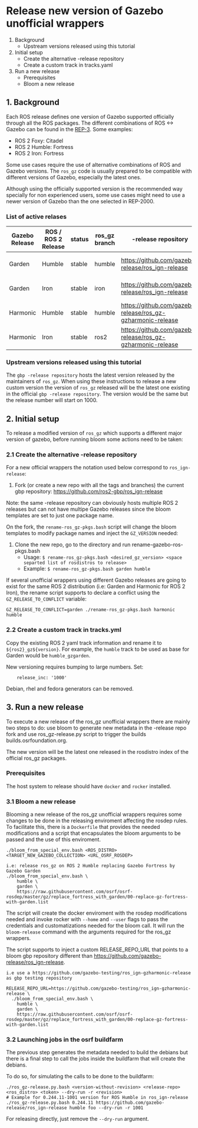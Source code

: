 # Release new version of Gazebo unofficial wrappers

1. Background
   * Upstream versions released using this tutorial
2. Initial setup
   * Create the alternative -release repository
   * Create a custom track in tracks.yaml
3. Run a new release
   * Prerequisites
   * Bloom a new release

## 1. Background

Each ROS release defines one version of Gazebo supported officially through
all the ROS packages. The different combinations of ROS <-> Gazebo can be
found in the [REP-3](http://www.ros.org/reps/rep-2000.html). Some examples:

 * ROS 2 Foxy: Citadel
 * ROS 2 Humble: Fortress
 * ROS 2 Iron: Fortress

Some use cases require the use of alternative combinations of ROS and Gazebo
versions. The `ros_gz` code is usually prepared to be compatible with
different versions of Gazebo, especially the latest ones.

Although using the officially supported version is the recommended way
specially for non experienced users, some use cases might need to use a
newer version of Gazebo than the one selected in REP-2000.

### List of active relases

| Gazebo Release | ROS / ROS 2 Release | status     | ros_gz branch | -release repository | CI | release cmd |
| ---------------|---------------------|------------|---------------|---------------------|----|-------------|
| Garden         | Humble              | stable     | humble        | https://github.com/gazebo-release/ros_ign-release | [![Build Status](https://build.osrfoundation.org/buildStatus/icon?job=ros_gzgarden_bridge-install-pkg_humble-ci-jammy-amd64)](https://build.osrfoundation.org/job/ros_gzgarden_bridge-install-pkg_humble-ci-jammy-amd64/) | <details>```RELEASE_REPO_URL=https://github.com/gazebo-release/ros_ign-release ./bloom_from_special_env.bash humble garden https://raw.githubusercontent.com/osrf/osrf-rosdep/master/gz/replace_fortress_with_garden/00-replace-gz-fortress-with-garden.list```</details> |
| Garden         | Iron                | stable     | iron          | https://github.com/gazebo-release/ros_ign-release | [![Build Status](https://build.osrfoundation.org/buildStatus/icon?job=ros_gzgarden_bridge-install-pkg_iron-ci-jammy-amd64)](https://build.osrfoundation.org/job/ros_gzgarden_bridge-install-pkg_iron-ci-jammy-amd64/) | <details>```RELEASE_REPO_URL=https://github.com/gazebo-release/ros_ign-release ./bloom_from_special_env.bash iron garden https://raw.githubusercontent.com/osrf/osrf-rosdep/master/gz/replace_fortress_with_garden/00-replace-gz-fortress-with-garden.list```</details> |
| Harmonic       | Humble              | stable     | humble        | https://github.com/gazebo-release/ros_gz-gzharmonic-release | [![Build Status](https://build.osrfoundation.org/buildStatus/icon?job=ros_gzharmonic_bridge-install-pkg_humble-ci-jammy-amd64)](https://build.osrfoundation.org/job/ros_gzharmonic_bridge-install-pkg_humble-ci-jammy-amd64/) | <details>```RELEASE_REPO_URL=https://github.com/gazebo-release/ros_gz-gzharmonic-release ./bloom_from_special_env.bash hubmle harmonic https://raw.githubusercontent.com/osrf/osrf-rosdep/master/gz/replace_fortress_with_harmonic/00-replace-gz-fortress-with-harmonic.list```</details> |
| Harmonic       | Iron                | stable     | ros2          | https://github.com/gazebo-release/ros_gz-gzharmonic-release | [![Build Status](https://build.osrfoundation.org/buildStatus/icon?job=ros_gzharmonic_bridge-install-pkg_iron-ci-jammy-amd64)](https://build.osrfoundation.org/job/ros_gzharmonic_bridge-install-pkg_iron-ci-jammy-amd64/) | <details>```RELEASE_REPO_URL=https://github.com/gazebo-release/ros_gz-gzharmonic-release ./bloom_from_special_env.bash iron harmonic https://raw.githubusercontent.com/osrf/osrf-rosdep```</details> |

### Upstream versions released using this tutorial

The `gbp -release repository` hosts the latest version released by the
maintainers of `ros_gz`. When using these instructions to release a new custom
version the version of `ros_gz` released will be the latest one existing in the
official `gbp -release repository`. The version would be the same but the
release number will start on 1000.

## 2. Initial setup

To release a modified version of `ros_gz` which supports a different major
version of gazebo, before running bloom some actions need to be taken:

### 2.1 Create the alternative -release repository

For a new official wrappers the notation used below correspond to `ros_ign-release`:

 1. Fork (or create a new repo with all the tags and branches) the current gbp repository:
    https://github.com/ros2-gbp/ros_ign-release

Note: the same -release repository can obviously hosts multiple ROS 2 releases but
can not have multipe Gazebo releases since the bloom templates are set to just one
package name.

On the fork, the `rename-ros_gz-pkgs.bash` script will change the bloom templates to modify package names and inject the `GZ_VERSION` needed:

 1. Clone the new repo, go to the directory and run rename-gazebo-ros-pkgs.bash
    - Usage: `$ rename-ros_gz-pkgs.bash <desired_gz_version> <space separted list of rosdistros to release>`
    - Example: `$ rename-ros_gz-pkgs.bash garden humble`

If several unofficial wrappers using different Gazebo releases are going to exist for the same ROS 2 distribution (i.e: Garden and Harmonic for ROS 2 Iron), the rename script supports to declare a conflict using the `GZ_RELEASE_TO_CONFLICT` variable:

```
GZ_RELEASE_TO_CONFLICT=garden ./rename-ros_gz-pkgs.bash harmonic humble
```

### 2.2 Create a custom track in tracks.yml

Copy the existing ROS 2 yaml track information and rename it to `${ros2}_gz${version}`.
For example, the `humble` track to be used as base for Garden would be `humble_gzgarden`.

New versioning requires bumping to large numbers. Set:

```
    release_inc: '1000'
```

Debian, rhel and fedora generators can be removed.

## 3. Run a new release

To execute a new release of the ros_gz unofficial wrappers there are mainly two
steps to do: use bloom to generate new metadata in the -release repo fork and
use ros_gz-release.py script to trigger the builds builds.osrfoundation.org.

The new version will be the latest one released in the rosdistro index of the
official ros_gz packages.

### Prerequisites

The host system to release should have `docker` and `rocker` installed.

### 3.1 Bloom a new release

Blooming a new release of the ros_gz unofficial wrappers requires some changes
to be done in the releasing enviroment affecting the rosdep rules. To facilitate
this, there is a `Dockerfile` that provides the needed modifications and a script
that encapsulates the bloom arguments to be passed and the use of this enviroment.

```
./bloom_from_special_env.bash <ROS_DISTRO> <TARGET_NEW_GAZEBO_COLLECTION> <URL_OSRF_ROSDEP>

i.e: release ros_gz on ROS 2 Humble replacing Gazebo Fortress by Gazebo Garden
./bloom_from_special_env.bash \
    humble \
    garden \
    https://raw.githubusercontent.com/osrf/osrf-rosdep/master/gz/replace_fortress_with_garden/00-replace-gz-fortress-with-garden.list
```

The script will create the docker enviroment with the rosdep modifications needed
and invoke rocker with `--home` and `--user` flags to pass the credentials and
customatizations needed for the bloom call. It will run the `bloom-release` command
with the arguments required for the ros_gz wrappers.

The script supports to inject a custom RELEASE_REPO_URL that points to a bloom gbp
repository different than https://github.com/gazebo-release/ros_ign-release.

```
i.e use a https://github.com/gazebo-testing/ros_ign-gzharmonic-release as gbp testing repository

RELEASE_REPO_URL=https://github.com/gazebo-testing/ros_ign-gzharmonic-release \
  ./bloom_from_special_env.bash \
    humble \
    garden \
    https://raw.githubusercontent.com/osrf/osrf-rosdep/master/gz/replace_fortress_with_garden/00-replace-gz-fortress-with-garden.list
```

### 3.2 Launching jobs in the osrf buildfarm

The previous step generates the metadata needed to build the debians but there is
a final step to call the jobs inside the buildfarm that will create the debians.

To do so, for simulating the calls to be done to the buildfarm:

```
./ros_gz-release.py.bash <version-without-revision> <release-repo> <ros_distro> <token> --dry-run -r <revision>
# Example for 0.244.11-1001 version for ROS Humble in ros_ign-release
./ros_gz-release.py.bash 0.244.11 https://github.com/gazebo-release/ros_ign-release humble foo --dry-run -r 1001
```

For releasing directly, just remove the `--dry-run` argument.
